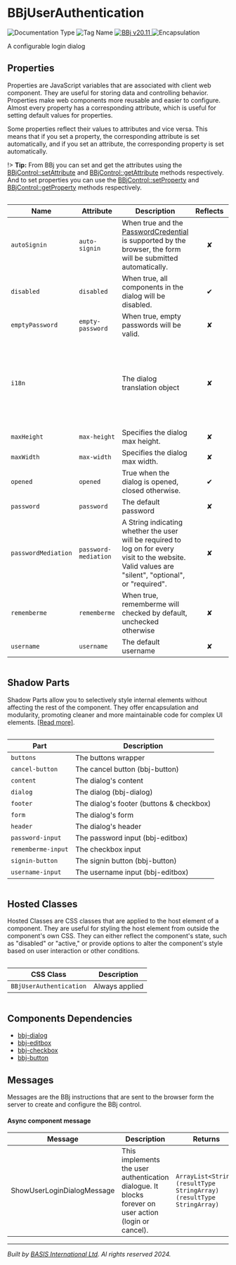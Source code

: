 # BBjUserAuthentication
![Documentation Type](https://img.shields.io/badge/Documentation-dwc-%23006aff) ![Tag Name](https://img.shields.io/badge/Component-bbj--login-%23006aff) <a href="https://documentation.basis.cloud/BASISHelp/WebHelp/usr/BBj_Components/BBjServices/bbj_user_authentication.htm?Highlight=Authentication%20" title="The BBj Control Name">
      <img src="https://img.shields.io/badge/Control-BBjUserAuthentication &#8599;-%23006aff" alt="BBj v20.11" />
    </a> ![Encapsulation](https://img.shields.io/badge/Encapsulation-shadow-%23006aff)

A configurable login dialog


## Properties 


Properties are JavaScript variables that are associated with client web component.
They are useful for storing data and controlling behavior. Properties make web components more reusable and easier to configure.
Almost every property has a corresponding attribute, which is useful for setting default values for properties.

Some properties reflect their values to attributes and vice versa. This means that if you set a property, the corresponding attribute is set automatically, and if you set an attribute, the corresponding property is set automatically.

!> **Tip:** From BBj you can set and get the attributes using the [BBjControl::setAttribute](https://documentation.basis.cloud/BASISHelp/WebHelp/bbjobjects/SysGui/bbjcontrol/BBjControl_setAttribute.htm)
and [BBjControl::getAttribute](https://documentation.basis.cloud/BASISHelp/WebHelp/bbjobjects/SysGui/bbjcontrol/BBjControl_getAttribute.htm) methods respectively.
And to set properties you can use the [BBjControl::setProperty](https://documentation.basis.cloud/BASISHelp/WebHelp/bbjobjects/SysGui/bbjcontrol/BBjControl_setProperty.htm) and [BBjControl::getProperty](https://documentation.basis.cloud/BASISHelp/WebHelp/bbjobjects/SysGui/bbjcontrol/BBjControl_getProperty.htm) methods respectively.
<div style="overflow-x: auto;">

| Name                  | Attribute              | Description                                                                                                                                                                        | Reflects | Type                                                                                                                                        | Default                                                                                                                                                                                                                                        |
| --------------------- | ---------------------- | ---------------------------------------------------------------------------------------------------------------------------------------------------------------------------------- | :------: | ------------------------------------------------------------------------------------------------------------------------------------------- | ---------------------------------------------------------------------------------------------------------------------------------------------------------------------------------------------------------------------------------------------- |
| ``autoSignin``        | ``auto-signin``        | When true and the [PasswordCredential](https://developer.mozilla.org/en-US/docs/Web/API/PasswordCredential) is supported by the browser, the form will be submitted automatically. | &#x2718; | ``boolean``                                                                                                                                 | ``false``                                                                                                                                                                                                                                      |
| ``disabled``          | ``disabled``           | When true, all components in the dialog will be disabled.                                                                                                                          | &#x2714; | ``boolean``                                                                                                                                 | ``false``                                                                                                                                                                                                                                      |
| ``emptyPassword``     | ``empty-password``     | When true, empty passwords will be valid.                                                                                                                                          | &#x2718; | ``boolean``                                                                                                                                 | ``false``                                                                                                                                                                                                                                      |
| ``i18n``              |                        | The dialog translation object                                                                                                                                                      | &#x2718; | ``{ title?: string; usernamePrompt?: string; passwordPrompt?: string; rememberMe?: string; loginButton?: string; cancelButton?: string; }`` | ``{&nbsp;      title: 'Authentication',&nbsp;      usernamePrompt: 'Username',&nbsp;      passwordPrompt: 'Password',&nbsp;      rememberMe: 'Remember me',&nbsp;      loginButton: 'Sign in',&nbsp;      cancelButton: 'Cancel',&nbsp;    }`` |
| ``maxHeight``         | ``max-height``         | Specifies the dialog max height.                                                                                                                                                   | &#x2718; | ``string``                                                                                                                                  | ``''``                                                                                                                                                                                                                                         |
| ``maxWidth``          | ``max-width``          | Specifies the dialog max width.                                                                                                                                                    | &#x2718; | ``string``                                                                                                                                  | ``'400px'``                                                                                                                                                                                                                                    |
| ``opened``            | ``opened``             | True when the dialog is opened, closed otherwise.                                                                                                                                  | &#x2714; | ``boolean``                                                                                                                                 | ``false``                                                                                                                                                                                                                                      |
| ``password``          | ``password``           | The default password                                                                                                                                                               | &#x2718; | ``string``                                                                                                                                  |                                                                                                                                                                                                                                                |
| ``passwordMediation`` | ``password-mediation`` | A String indicating whether the user will be required to log on for every visit to the website. Valid values are "silent", "optional", or "required".                              | &#x2718; | ``"optional" \| "required" \| "silent"``                                                                                                    | ``'optional'``                                                                                                                                                                                                                                 |
| ``rememberme``        | ``rememberme``         | When true, rememberme will checked by default, unchecked otherwise                                                                                                                 | &#x2718; | ``boolean``                                                                                                                                 | ``true``                                                                                                                                                                                                                                       |
| ``username``          | ``username``           | The default username                                                                                                                                                               | &#x2718; | ``string``                                                                                                                                  |                                                                                                                                                                                                                                                |


</div>

## Shadow Parts


Shadow Parts allow you to selectively style internal elements without affecting the rest of the component.
They offer encapsulation and modularity, promoting cleaner and more maintainable code for complex UI elements. [[Read more]](theme-engine/css-shadow-parts).
<div style="overflow-x: auto;">

| Part                 | Description                              |
| -------------------- | ---------------------------------------- |
| ``buttons``          | The buttons wrapper                      |
| ``cancel-button``    | The cancel button (bbj-button)           |
| ``content``          | The dialog's content                     |
| ``dialog``           | The dialog (bbj-dialog)                  |
| ``footer``           | The dialog's footer (buttons & checkbox) |
| ``form``             | The dialog's form                        |
| ``header``           | The dialog's header                      |
| ``password-input``   | The password input (bbj-editbox)         |
| ``rememberme-input`` | The checkbox input                       |
| ``signin-button``    | The signin button (bbj-button)           |
| ``username-input``   | The username input (bbj-editbox)         |


</div>

## Hosted Classes


Hosted Classes are CSS classes that are applied to the host element of a component. They are useful for styling the host element from outside the component's own CSS.
They can either reflect the component's state, such as "disabled" or "active," or provide options to alter the component's style based on user interaction or other conditions.
<div style="overflow-x: auto;">

| CSS Class                 | Description    |
| ------------------------- | -------------- |
| ``BBjUserAuthentication`` | Always applied |


</div>

## Components Dependencies

- [bbj-dialog](web-components/bbj-dialog.md)
- [bbj-editbox](web-components/bbj-editbox.md)
- [bbj-checkbox](web-components/bbj-checkbox.md)
- [bbj-button](web-components/bbj-button.md)


## Messages

Messages are the BBj instructions that are sent to the browser form the server to create and configure the BBj control.<!-- tabs:start -->

#### **Async component message**

| Message                    | Description                                                                                           | Returns                                                                 |
| -------------------------- | ----------------------------------------------------------------------------------------------------- | ----------------------------------------------------------------------- |
| ShowUserLoginDialogMessage | This implements the user authentication dialogue. It blocks forever on user action (login or cancel). | ``ArrayList<String> (resultType StringArray) (resultType StringArray)`` |


<!-- tabs:end -->



----------------------------------------------
*Built by [BASIS International Ltd](https://www.basis.cloud/). Al rights reserved 2024.*
